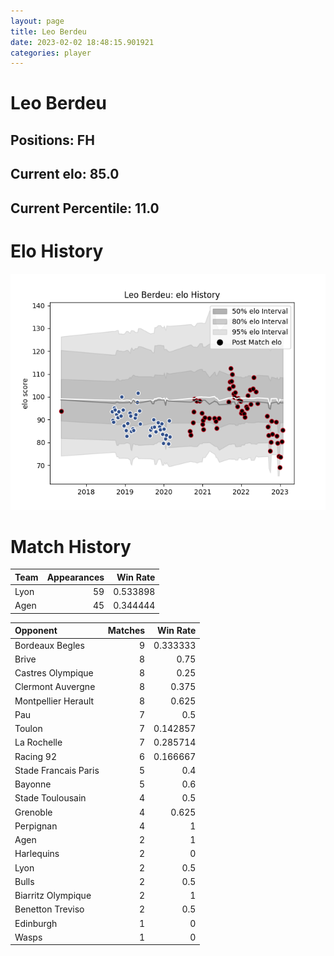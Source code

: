 ```yaml
---  
layout: page  
title: Leo Berdeu  
date: 2023-02-02 18:48:15.901921  
categories: player  
---
```

# Leo Berdeu

## Positions: FH

## Current elo: 85.0

## Current Percentile: 11.0

# Elo History


![elo history](history_LeoBerdeu.png)
# Match History


| Team   |   Appearances |   Win Rate |
|:-------|--------------:|-----------:|
| Lyon   |            59 |   0.533898 |
| Agen   |            45 |   0.344444 |

| Opponent             |   Matches |   Win Rate |
|:---------------------|----------:|-----------:|
| Bordeaux Begles      |         9 |   0.333333 |
| Brive                |         8 |   0.75     |
| Castres Olympique    |         8 |   0.25     |
| Clermont Auvergne    |         8 |   0.375    |
| Montpellier Herault  |         8 |   0.625    |
| Pau                  |         7 |   0.5      |
| Toulon               |         7 |   0.142857 |
| La Rochelle          |         7 |   0.285714 |
| Racing 92            |         6 |   0.166667 |
| Stade Francais Paris |         5 |   0.4      |
| Bayonne              |         5 |   0.6      |
| Stade Toulousain     |         4 |   0.5      |
| Grenoble             |         4 |   0.625    |
| Perpignan            |         4 |   1        |
| Agen                 |         2 |   1        |
| Harlequins           |         2 |   0        |
| Lyon                 |         2 |   0.5      |
| Bulls                |         2 |   0.5      |
| Biarritz Olympique   |         2 |   1        |
| Benetton Treviso     |         2 |   0.5      |
| Edinburgh            |         1 |   0        |
| Wasps                |         1 |   0        |